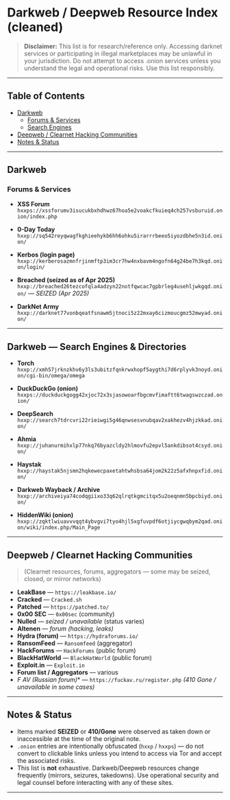 # Darkweb / Deepweb Resource Index (cleaned)

> **Disclaimer:** This list is for research/reference only. Accessing darknet services or participating in illegal marketplaces may be unlawful in your jurisdiction. Do not attempt to access .onion services unless you understand the legal and operational risks. Use this list responsibly.

---

## Table of Contents
- [Darkweb](#darkweb)
  - [Forums & Services](#forums--services)
  - [Search Engines](#search-engines)
- [Deepweb / Clearnet Hacking Communities](#deepweb--clearnet-hacking-communities)
- [Notes & Status](#notes--status)

---

## Darkweb

### Forums & Services
- **XSS Forum**  
  `hxxps://xssforumv3isucukbxhdhwz67hoa5e2voakcfkuieq4ch257vsburuid.onion/index.php`

- **0-Day Today**  
  `hxxp://sq542reyqwagfkghieehykb6hh6ohku5irarrrbeeo5iyozdbhe5n3id.onion/`

- **Kerbos (login page)**  
  `hxxp://kerberosazmnfrjinmftp3im3cr7hw4nxbavm4ngofn64g24be7h3kqd.onion/login/`

- **Breached (seized as of Apr 2025)**  
  `hxxp://breached26tezcofqla4adzyn22notfqwcac7gpbrleg4usehljwkgqd.onion/` — *SEIZED (Apr 2025)*

- **DarkNet Army**  
  `hxxp://darknet77vonbqeatfsnawm5jtnoci5z22mxay6cizmoucgmz52mwyad.onion/`

---

## Darkweb — Search Engines & Directories
- **Torch**  
  `hxxp://xmh57jrknzkhv6y3ls3ubitzfqnkrwxhopf5aygthi7d6rplyvk3noyd.onion/cgi-bin/omega/omega`

- **DuckDuckGo (onion)**  
  `hxxps://duckduckgogg42xjoc72x3sjasowoarfbgcmvfimaftt6twagswzczad.onion/`

- **DeepSearch**  
  `hxxp://search7tdrcvri22rieiwgi5g46qnwsesvnubqav2xakhezv4hjzkkad.onion/`

- **Ahmia**  
  `hxxp://juhanurmihxlp77nkq76byazcldy2hlmovfu2epvl5ankdibsot4csyd.onion/`

- **Haystak**  
  `hxxp://haystak5njsmn2hqkewecpaxetahtwhsbsa64jom2k22z5afxhnpxfid.onion/`

- **Darkweb Wayback / Archive**  
  `hxxp://archiveiya74codqgiixo33q62qlrqtkgmcitqx5u2oeqnmn5bpcbiyd.onion/`

- **HiddenWiki (onion)**  
  `hxxp://zqktlwiuavvvqqt4ybvgvi7tyo4hjl5xgfuvpdf6otjiycgwqbym2qad.onion/wiki/index.php/Main_Page`

---

## Deepweb / Clearnet Hacking Communities

> (Clearnet resources, forums, aggregators — some may be seized, closed, or mirror networks)

- **LeakBase** — `https://leakbase.io/`
- **Cracked** — `Cracked.sh`
- **Patched** — `https://patched.to/`
- **0x00 SEC** — `0x00sec` (community)
- **Nulled** — *seized / unavailable* (status varies)
- **Altenen** — *forum (hacking, leaks)*
- **Hydra (forum)** — `https://hydraforums.io/`
- **RansomFeed** — `Ransomfeed` (aggregator)
- **HackForums** — `HackForums` (public forum)
- **BlackHatWorld** — `BlackHatWorld` (public forum)
- **Exploit.in** — `Exploit.in`
- **Forum list / Aggregators** — various
- **F* AV (Russian forum)** — `https://fuckav.ru/register.php` *(410 Gone / unavailable in some cases)*

---

## Notes & Status
- Items marked **SEIZED** or **410/Gone** were observed as taken down or inaccessible at the time of the original note.  
- `.onion` entries are intentionally obfuscated (`hxxp` / `hxxps`) — do not convert to clickable links unless you intend to access via Tor and accept the associated risks.  
- This list is **not** exhaustive. Darkweb/Deepweb resources change frequently (mirrors, seizures, takedowns). Use operational security and legal counsel before interacting with any of these sites.

---
